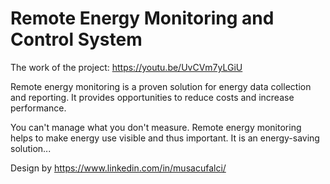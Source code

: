 # Remote Energy Monitoring and Control System

The work of the project: https://youtu.be/UvCVm7yLGiU

Remote energy monitoring is a proven solution for energy data collection and reporting. It provides opportunities to reduce costs and increase performance.

You can't manage what you don't measure. Remote energy monitoring helps to make energy use visible and thus important. It is an energy-saving solution...


Design by https://www.linkedin.com/in/musacufalci/

